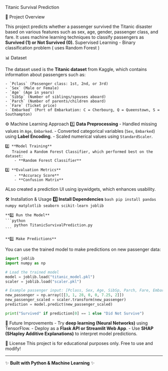  Titanic Survival Prediction

📌 Project Overview

This project predicts whether a passenger survived the Titanic disaster based on various features such as sex, age, gender, passenger class, and fare. It uses machine learning techniques to classify passengers as **Survived (1) or Not Survived (0).**
Supervised Learning - Binary classification problem ( uses Random Forest )

📊 Dataset

The dataset used is the **Titanic dataset** from Kaggle, which contains information about passengers such as:

    - `Pclass` (Passenger class: 1st, 2nd, or 3rd)
    - `Sex` (Male or Female)
    - `Age` (Age in years)
    - `SibSp` (Number of siblings/spouses aboard)
    - `Parch` (Number of parents/children aboard)
    - `Fare` (Ticket price)
    - `Embarked` (Port of Embarkation: C = Cherbourg, Q = Queenstown, S = Southampton)

⚙️ Machine Learning Approach
    1️⃣ **Data Preprocessing**
        - Handled missing values in `Age`, `Embarked`.
        - Converted categorical variables (`Sex`, `Embarked`) using **Label Encoding**.
        - Scaled numerical values using `StandardScaler`.

    2️⃣ **Model Training**
       Trained a Random Forest Classifier, which performed best on the dataset:
        - **Random Forest Classifier** 

    3️⃣ **Evaluation Metrics**
        - **Accuracy Score**
        - **Confusion Matrix**
ALso created a prediction UI using ipywidgets, which enhances usability.

🛠 Installation & Usage
    **1️⃣ Install Dependencies**
    ```bash
        pip install pandas numpy matplotlib seaborn scikit-learn joblib
    ```

    **2️⃣ Run the Model**
    ```python
        python TitanicSurvivalPrediction.py
    ```

    **3️⃣ Make Predictions**
You can use the trained model to make predictions on new passenger data:
```python
import joblib
import numpy as np

# Load the trained model
model = joblib.load("titanic_model.pkl")
scaler = joblib.load("scaler.pkl")

# Example passenger input: [Pclass, Sex, Age, SibSp, Parch, Fare, Embarked]
new_passenger = np.array([[3, 1, 28, 0, 0, 7.25, 2]])
new_passenger_scaled = scaler.transform(new_passenger)
prediction = model.predict(new_passenger_scaled)

print("Survived" if prediction[0] == 1 else "Did Not Survive")
```

🚀 Future Improvements
    - Try **deep learning (Neural Networks)** using TensorFlow.
    - Deploy as a **Flask API or Streamlit Web App**.
    - Use **SHAP (SHapley Additive Explanations)** to interpret model predictions.

📜 License
    This project is for educational purposes only. Free to use and modify!
    
-------------------------------------------------------

✨ **Built with Python & Machine Learning** ✨



